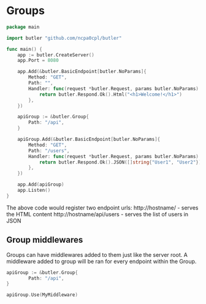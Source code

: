 # Groups

```go
package main

import butler "github.com/ncpa0cpl/butler"

func main() {
	app := butler.CreateServer()
	app.Port = 8080

	app.Add(&butler.BasicEndpoint[butler.NoParams]{
		Method: "GET",
		Path: "",
		Handler: func(request *butler.Request, params butler.NoParams) *butler.Response {
			return butler.Respond.Ok().Html("<h1>Welcome!</h1>")
		},
	})

	apiGroup := &butler.Group{
		Path: "/api",
	}

	apiGroup.Add(&butler.BasicEndpoint[butler.NoParams]{
		Method: "GET",
		Path: "/users",
		Handler: func(request *butler.Request, params butler.NoParams) *butler.Response {
			return butler.Respond.Ok().JSON([]string{"User1", "User2"})
		},
	})

	app.Add(apiGroup)
	app.Listen()
}
```

The above code would register two endpoint urls:
http://hostname/ - serves the HTML content
http://hostname/api/users - serves the list of users in JSON

## Group middlewares

Groups can have middlewares added to them just like the server root. A middleware added to group will be ran for
every endpoint within the Group.

```go
apiGroup := &butler.Group{
		Path: "/api",
}

apiGroup.Use(MyMiddleware)
```
